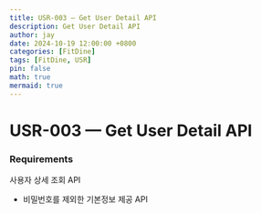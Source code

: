 ```yaml
---
title: USR-003 — Get User Detail API
description: Get User Detail API
author: jay
date: 2024-10-19 12:00:00 +0800
categories: [FitDine]
tags: [FitDine, USR]
pin: false
math: true
mermaid: true
---
```


# USR-003 — Get User Detail API

### Requirements
사용자 상세 조회 API
- 비밀번호를 제외한 기본정보 제공 API




